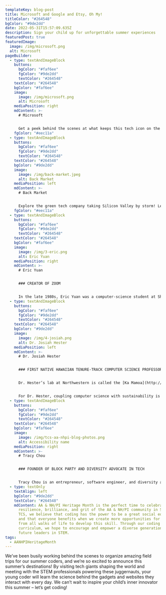 ```yaml
---
templateKey: blog-post
title: Microsoft and Google and Etsy, Oh My!
titleColor: "#264548"
bgColor: "#9de2dd"
date: 2022-05-31T15:57:09.635Z
description: Sign your child up for unforgettable summer experiences
featuredPost: true
featuredImage:
  image: /img/microsoft.png
  alt: Microsoft
pageBuilder:
  - type: textAndImageBlock
    buttons:
      bgColor: "#faf6ee"
      fgColor: "#9de2dd"
      textColor: "#264548"
    textColor: "#264548"
    bgColor: "#faf6ee"
    image:
      image: /img/microsoft.png
      alt: Microsoft
    mediaPosition: right
    mdContent: >-
      # Microsoft


      Get a peek behind the scenes at what keeps this tech icon on the cutting edge! Discover how state-of-the-art engineering & incredible coders dream up the latest Microsoft tech for happy customers.
    fgColor: "#eec11a"
  - type: textAndImageBlock
    buttons:
      bgColor: "#faf6ee"
      fgColor: "#9de2dd"
      textColor: "#264548"
    textColor: "#264548"
    bgColor: "#9de2dd"
    image:
      image: /img/back-market.jpeg
      alt: Back Market
    mediaPosition: left
    mdContent: >-
      # Back Market


      Explore the green tech company taking Silicon Valley by storm! Learn about the ingenious code and forward-thinking vision that powers this refurbished tech marketplace on the rise.
    fgColor: "#eec11a"
  - type: textAndImageBlock
    buttons:
      bgColor: "#faf6ee"
      fgColor: "#9de2dd"
      textColor: "#264548"
    textColor: "#264548"
    bgColor: "#faf6ee"
    image:
      image: /img/3-eric.png
      alt: Eric Yuan
    mediaPosition: right
    mdContent: >-
      # Eric Yuan


      ### CREATOR OF ZOOM


      In the late 1980s, Eric Yuan was a computer-science student at Shandong University. On numerous 10-hour train rides to visit his girlfriend, Yuan imagined a way to instantly see her face; as a college freshman, he developed his first piece of bespoke video telephony software. Inspired by the American dot-com boom, Yuan dreamed of moving to Silicon Valley, but his dreams were stalled when he was rejected for a visa eight times. When he was finally granted a visa in 1997, he moved to California and was hired as one of the first 20 coders at WebEx, where he became integral to building its video-conferencing platform. Eventually, Yuan began to notice deficiencies in WebEx: connectivity was unstable, audio and video would lag, and the installation process was frustrating. This led Yuan to pitch [Zoom](https://zoom.us/) — a more user-friendly video system. When the higher-ups turned him down, Yuan left to strike out on his own. Zoom was initially intended as a no-frills, highly functional conferencing platform for businesses, but the coronavirus pandemic changed all of that: in March 2020, Zoom was downloaded 2.13 million times in one day. Like Google and Skype, Zoom is now a verb as well as a noun — a symbol of its indispensability in contemporary life.
  - type: textAndImageBlock
    buttons:
      bgColor: "#faf6ee"
      fgColor: "#9de2dd"
      textColor: "#264548"
    textColor: "#264548"
    bgColor: "#9de2dd"
    image:
      image: /img/4-josiah.png
      alt: Dr. Josiah Hester
    mediaPosition: left
    mdContent: >-
      # Dr. Josiah Hester


      ### FIRST NATIVE HAWAIIAN TENURE-TRACK COMPUTER SCIENCE PROFESSOR


      Dr. Hester’s lab at Northwestern is called the [Ka Mamoa](http://kamoamoa.eecs.northwestern.edu/) lab. The name comes from Hawaiian voyaging traditions, which date back thousands of years. Hawaiians voyaged across the Pacific in open-air canoes without navigational instruments; the [mamoa](http://kamoamoa.eecs.northwestern.edu/about/) is a small indentation at the rear of the canoe, where the spirit sits to provide guidance on voyages. Dr. Hester chose this name because he considers it the role of scientists to function as a guide for society, especially when tackling global-scale challenges, such as climate change, where often the direction is unknown and the destination far off. In his lab, Dr. Hester and his team are focused on building smart electronic devices to support applications across health care, environmental stewardship, and space exploration: smart face masks that monitor respiration and mask fit, soil-powered sensors for smart cities, and [even a battery-free Game Boy](http://news.northwestern.edu/stories/2020/09/battery-free-game-boy-runs-forever/). 


      For Dr. Hester, coupling computer science with sustainability is deeply motivated by his cultural heritage. As a Native Hawaiian himself, Dr. Hester understands how Native peoples’ expertise about their home landscapes far exceeds the expertise of people with a doctoral education. In his lab, Dr. Hester champions engaging technology to address issues that Indigenous people care deeply about, thereby broadening participation in STEM.
  - type: textAndImageBlock
    buttons:
      bgColor: "#faf6ee"
      fgColor: "#9de2dd"
      textColor: "#264548"
    textColor: "#264548"
    bgColor: "#faf6ee"
    image:
      image: /img/tcs-aa-nhpi-blog-photos.png
      alt: Accessibility name
    mediaPosition: right
    mdContent: >-
      # Tracy Chou


      ### FOUNDER OF BLOCK PARTY AND DIVERSITY ADVOCATE IN TECH


      Tracy Chou is an entrepreneur, software engineer, and diversity advocate. She is currently founder and CEO of [Block Party](http://blockpartyapp.com/), working to solve abuse and harassment online. Prior to founding Block Party, Tracy was a software engineer and tech lead at Pinterest and Quora. Aside from her many accomplishments as an engineer, Chou is perhaps better-known for her tech diversity activism. In 2016, Tracy co-founded the non-profit [Project Include](https://projectinclude.org/), which works with tech startups to ensure that they are giving everyone a fair chance to succeed in tech. In 2018, Tracy co-founded the non-profit [\#MovingForward](http://venturemovingforward.org/), which works with venture capital firms to establish anti-harassment policies. For her advocacy work, Tracy has appeared on the covers of The Atlantic, WIRED, and MIT Technology Review; been named Forbes Tech 30 under 30, MIT Technology Review 35 Innovators under 35, and Fast Company Most Creative People in Business; and been profiled in Vogue, ELLE, and other media outlets. In 2022, she was honored as one of Time Magazine’s [Women of the Year](https://time.com/collection/women-of-the-year/6150549/tracy-chou/).
  - type: textOnly
    textAlign: left
    bgColor: "#9de2dd"
    textColor: "#264548"
    mdContent: AA & NH/PI Heritage Month is the perfect time to celebrate the
      resilience, brilliance, and grit of the AA & NH/PI community in STEM. At
      TCS, we believe that coding has the power to be a great social equalizer
      and that everyone benefits when we create more opportunities for students
      from all walks of life to develop this skill. Through our coding
      curriculum, we hope to encourage and empower a diverse generation of
      future leaders in STEM.
tags:
  - AANHPIHeritageMonth
---
```

We’ve been busily working behind the scenes to organize amazing field trips for our summer coders, and we’re so excited to announce this summer’s destinations! By visiting tech giants shaping the world and meeting with the STEM professionals powering these juggernauts, your young coder will learn the science behind the gadgets and websites they interact with every day. We can’t wait to inspire your child’s inner innovator this summer – let’s get coding!